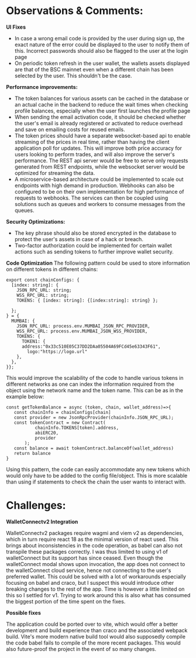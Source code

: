 # Observations & Comments: 

**UI Fixes** 
 * In case a wrong email code is provided by the user during sign up, the exact nature of the error could be displayed to the user to notify them of this. Incorrect passwords should also be flagged to the user at the 
 login 
  page 
 * On periodic token refresh in the user wallet, the wallets assets displayed are that of the BSC mainnet even when a different chain has been selected by the user. This shouldn't be the case.
   

**Performance improvements:**
 * The token balances for various assets can be cached in the database or an actual cache in the backend to reduce the wait times when checking profile balances, especially when the user first launches the profile page
 * When sending the email activation code, it should be checked whether the user's email is already registered or activated to reduce overhead and save on emailing costs for reused emails.
 * The token prices should have a separate websocket-based api to enable streaming of the prices in real time, rather than having the client application poll for updates. This will improve both price accuracy for users 
   looking to perform trades, and will also improve the server's performance. The REST api server would be free to serve only requests generated from REST endpoints, while the websocket server would be optimized for 
   streaming the data.
 * A microservice-based architecture could be implemented to scale out endpoints with high demand in production. Webhooks can also be configured to be on their own implementation for high performance of requests to 
   webhooks. The services can then be coupled using solutions such as queues and workers to consume messages from the queues.    
 
 **Security Optimizations:**
 * The key phrase should also be stored encrypted in the database to protect the user's assets in case of a hack or breach.
 * Two-factor authorization could be implemented for certain wallet actions such as sending tokens to further improve wallet security.
 
 **Code Optimization**
 The following pattern could be used to store information on different tokens in different chains:
~~~
export const chainConfigs: {
  [index: string]: {
    JSON_RPC_URL: string;
    WSS_RPC_URL: string;
    TOKENS: { [index: string]: {[index:string]: string} };
    
  };
} = {
  MUMBAI: {
    JSON_RPC_URL: process.env.MUMBAI_JSON_RPC_PROVIDER,
    WSS_RPC_URL: process.env.MUMBAI_JSON_WSS_PROVIDER,
    TOKENS: {
      TOKEN1: {
      address:"0x33c510E05C37DD2DAa05504A69FCd45e63343F61",
	    logo:"https://logo.url"
    },
  },
}};
~~~ 
 This would improve the scalability of the code to handle various tokens in different networks as one can index the information required from the object using the network name and the token name. This can be as in the example below:
 ~~~
const getTokenBalance = async (token, chain, wallet_address)=>{
	const chainInfo = chainConfigs[chain]
	const provider = new JsonRpcProvider(chainInfo.JSON_RPC_URL);
	const tokenContract = new Contract(
    		chainInfo.TOKENS[token].address,
    		abiERC20,
    		provider
  		);
 	const balance = await tokenContract.balanceOf(wallet_address)
	return balance
}	
 ~~~
Using this pattern, the code can easily accommodate any new tokens which would only have to be added to the config file/object. This is more scalable than using if statements to check the chain the user wants to interact with.

# Challenges:
**WalletConnectv2 Integration**

WalletConnectv2 packages require wagmi and viem v2 as dependencies, which in turn require react 18 as the minimal version of react used. This brings about inconsistencies in the code operation, as babel can also not transpile these packages correctly. I was thus limited to using v1 of walletConnect but its support has since ceased. Even though the walletConnect modal shows upon invocation, the app does not connect to the walletConnect cloud service, hence not connecting to the user's preferred wallet.  This could be solved with a lot of workarounds especially focusing on babel and craco, but I suspect this would introduce other breaking changes to the rest of the app. Time is however a little limited on this so I settled for v1. Trying to work around this is also what has consumed the biggest portion of the time spent on the fixes.

**Possible fixes**

The application could be ported over to vite, which would offer a better development and build experience than craco and the associated webpack build. Vite's more modern native build tool would also supposedly compile the code babel fails to compile of the more recent packages. This would also future-proof the project in the event of so many changes. 
